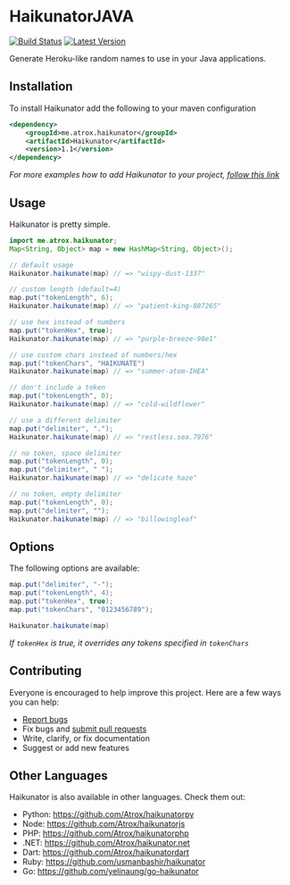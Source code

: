 # HaikunatorJAVA

[![Build Status](https://img.shields.io/travis/Atrox/haikunatorjava.svg?style=flat-square)](https://travis-ci.org/Atrox/haikunatorjava)
[![Latest Version](https://maven-badges.herokuapp.com/maven-central/me.atrox.haikunator/Haikunator/badge.svg?style=flat-square)](https://maven-badges.herokuapp.com/maven-central/me.atrox.haikunator/Haikunator)

Generate Heroku-like random names to use in your Java applications.

## Installation

To install Haikunator add the following to your maven configuration
```xml
<dependency>
    <groupId>me.atrox.haikunator</groupId>
    <artifactId>Haikunator</artifactId>
    <version>1.1</version>
</dependency>
```
*For more examples how to add Haikunator to your project, [follow this link](https://maven-badges.herokuapp.com/maven-central/me.atrox.haikunator/Haikunator)*

## Usage

Haikunator is pretty simple.

```java
import me.atrox.haikunator;
Map<String, Object> map = new HashMap<String, Object>();

// default usage
Haikunator.haikunate(map) // => "wispy-dust-1337"

// custom length (default=4)
map.put("tokenLength", 6);
Haikunator.haikunate(map) // => "patient-king-887265"

// use hex instead of numbers
map.put("tokenHex", true);
Haikunator.haikunate(map) // => "purple-breeze-98e1"

// use custom chars instead of numbers/hex
map.put("tokenChars", "HAIKUNATE")
Haikunator.haikunate(map) // => "summer-atom-IHEA"

// don't include a token
map.put("tokenLength", 0);
Haikunator.haikunate(map) // => "cold-wildflower"

// use a different delimiter
map.put("delimiter", ".");
Haikunator.haikunate(map) // => "restless.sea.7976"

// no token, space delimiter
map.put("tokenLength", 0);
map.put("delimiter", " ");
Haikunator.haikunate(map) // => "delicate haze"

// no token, empty delimiter
map.put("tokenLength", 0);
map.put("delimiter", "");
Haikunator.haikunate(map) // => "billowingleaf"
```

## Options

The following options are available:

```java
map.put("delimiter", "-");
map.put("tokenLength", 4);
map.put("tokenHex", true);
map.put("tokenChars", "0123456789");

Haikunator.haikunate(map)
```
*If ```tokenHex``` is true, it overrides any tokens specified in ```tokenChars```*

## Contributing

Everyone is encouraged to help improve this project. Here are a few ways you can help:

- [Report bugs](https://github.com/Atrox/haikunatorjava/issues)
- Fix bugs and [submit pull requests](https://github.com/Atrox/haikunatorjava/pulls)
- Write, clarify, or fix documentation
- Suggest or add new features

## Other Languages

Haikunator is also available in other languages. Check them out:

- Python: https://github.com/Atrox/haikunatorpy
- Node: https://github.com/Atrox/haikunatorjs
- PHP: https://github.com/Atrox/haikunatorphp
- .NET: https://github.com/Atrox/haikunator.net
- Dart: https://github.com/Atrox/haikunatordart
- Ruby: https://github.com/usmanbashir/haikunator
- Go: https://github.com/yelinaung/go-haikunator